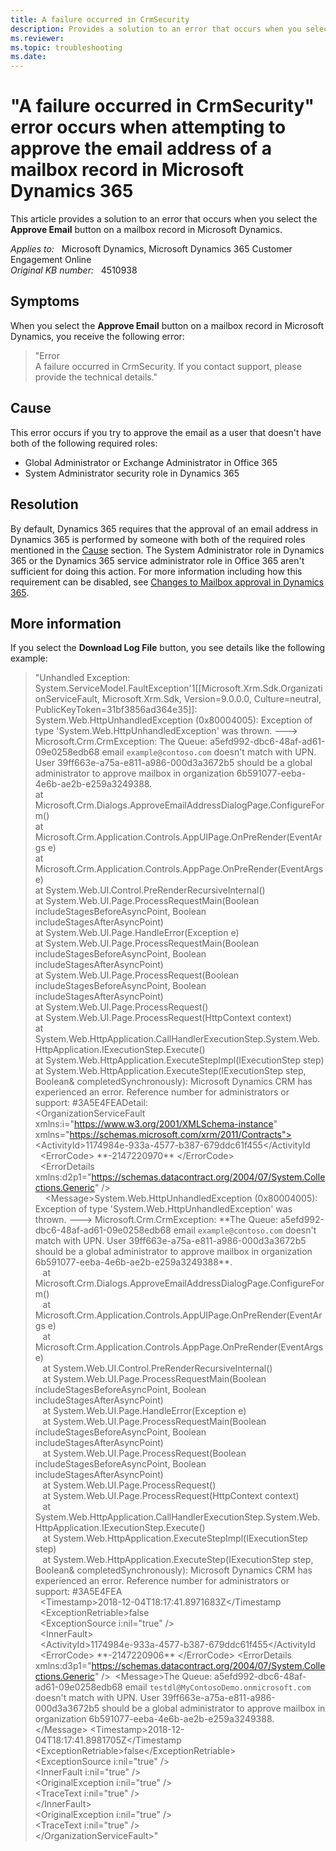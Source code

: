 ```yaml
---
title: A failure occurred in CrmSecurity
description: Provides a solution to an error that occurs when you select the Approve Email button on a mailbox record in Microsoft Dynamics.
ms.reviewer: 
ms.topic: troubleshooting
ms.date: 
---
```

# "A failure occurred in CrmSecurity" error occurs when attempting to approve the email address of a mailbox record in Microsoft Dynamics 365

This article provides a solution to an error that occurs when you select the **Approve Email** button on a mailbox record in Microsoft Dynamics.

_Applies to:_ &nbsp; Microsoft Dynamics, Microsoft Dynamics 365 Customer Engagement Online  
_Original KB number:_ &nbsp; 4510938

## Symptoms

When you select the **Approve Email** button on a mailbox record in Microsoft Dynamics, you receive the following error:

> "Error  
A failure occurred in CrmSecurity. If you contact support, please provide the technical details."

## Cause

This error occurs if you try to approve the email as a user that doesn't have both of the following required roles:

- Global Administrator or Exchange Administrator in Office 365
- System Administrator security role in Dynamics 365

## Resolution

By default, Dynamics 365 requires that the approval of an email address in Dynamics 365 is performed by someone with both of the required roles mentioned in the [Cause](#cause) section. The System Administrator role in Dynamics 365 or the Dynamics 365 service administrator role in Office 365 aren't sufficient for doing this action. For more information including how this requirement can be disabled, see [Changes to Mailbox approval in Dynamics 365](https://support.microsoft.com/help/4506139).

## More information

If you select the **Download Log File** button, you see details like the following example:

> "Unhandled Exception: System.ServiceModel.FaultException'1[[Microsoft.Xrm.Sdk.OrganizationServiceFault, Microsoft.Xrm.Sdk, Version=9.0.0.0, Culture=neutral, PublicKeyToken=31bf3856ad364e35]]: System.Web.HttpUnhandledException (0x80004005): Exception of type 'System.Web.HttpUnhandledException' was thrown. ---> Microsoft.Crm.CrmException: The Queue: a5efd992-dbc6-48af-ad61-09e0258edb68 email `example@contoso.com` doesn't match with UPN. User 39ff663e-a75a-e811-a986-000d3a3672b5 should be a global administrator to approve mailbox in organization 6b591077-eeba-4e6b-ae2b-e259a3249388.  
at Microsoft.Crm.Dialogs.ApproveEmailAddressDialogPage.ConfigureForm()​  
at Microsoft.Crm.Application.Controls.AppUIPage.OnPreRender(EventArgs e)​  
at Microsoft.Crm.Application.Controls.AppPage.OnPreRender(EventArgs e)​  
at System.Web.UI.Control.PreRenderRecursiveInternal()​  
at System.Web.UI.Page.ProcessRequestMain(Boolean includeStagesBeforeAsyncPoint, Boolean includeStagesAfterAsyncPoint)​  
at System.Web.UI.Page.HandleError(Exception e)​  
at System.Web.UI.Page.ProcessRequestMain(Boolean includeStagesBeforeAsyncPoint, Boolean includeStagesAfterAsyncPoint)​  
at System.Web.UI.Page.ProcessRequest(Boolean includeStagesBeforeAsyncPoint, Boolean includeStagesAfterAsyncPoint)​  
at System.Web.UI.Page.ProcessRequest()​  
at System.Web.UI.Page.ProcessRequest(HttpContext context)​  
at System.Web.HttpApplication.CallHandlerExecutionStep.System.Web.HttpApplication.IExecutionStep.Execute()​  
at System.Web.HttpApplication.ExecuteStepImpl(IExecutionStep step)​  
at System.Web.HttpApplication.ExecuteStep(IExecutionStep step, Boolean&
completedSynchronously): Microsoft Dynamics CRM has experienced an error. Reference number
for administrators or support: #3A5E4FEADetail:  
\<OrganizationServiceFault xmlns:i="https://www.w3.org/2001/XMLSchema-instance" xmlns="https://schemas.microsoft.com/xrm/2011/Contracts">  
  \<ActivityId>1174984e-933a-4577-b387-679ddc61f455\</ActivityId  
  \<ErrorCode> \*\*-2147220970\*\* \</ErrorCode>  
  \<ErrorDetails xmlns:d2p1="https://schemas.datacontract.org/2004/07/System.Collections.Generic" />  
    \<Message>System.Web.HttpUnhandledException (0x80004005): Exception of type \'System.Web.HttpUnhandledException\' was thrown. ---&gt; Microsoft.Crm.CrmException: \*\*The Queue: a5efd992-dbc6-48af-ad61-09e0258edb68 email `example@contoso.com` doesn't match with UPN. User 39ff663e-a75a-e811-a986-000d3a3672b5 should be a global administrator to approve mailbox in organization 6b591077-eeba-4e6b-ae2b-e259a3249388\*\*.​  
   at Microsoft.Crm.Dialogs.ApproveEmailAddressDialogPage.ConfigureForm()  
   at Microsoft.Crm.Application.Controls.AppUIPage.OnPreRender(EventArgs e)​  
   at Microsoft.Crm.Application.Controls.AppPage.OnPreRender(EventArgs e)​  
   at System.Web.UI.Control.PreRenderRecursiveInternal()​  
   at System.Web.UI.Page.ProcessRequestMain(Boolean includeStagesBeforeAsyncPoint, Boolean includeStagesAfterAsyncPoint)​  
   at System.Web.UI.Page.HandleError(Exception e)​  
   at System.Web.UI.Page.ProcessRequestMain(Boolean includeStagesBeforeAsyncPoint, Boolean includeStagesAfterAsyncPoint)  
   at System.Web.UI.Page.ProcessRequest(Boolean includeStagesBeforeAsyncPoint, Boolean includeStagesAfterAsyncPoint)​  
   at System.Web.UI.Page.ProcessRequest()​  
   at System.Web.UI.Page.ProcessRequest(HttpContext context)​  
   at
System.Web.HttpApplication.CallHandlerExecutionStep.System.Web.HttpApplication.IExecutionStep.Execute()​  
   at System.Web.HttpApplication.ExecuteStepImpl(IExecutionStep step)​  
   at System.Web.HttpApplication.ExecuteStep(IExecutionStep step, Boolean&amp; completedSynchronously): Microsoft Dynamics CRM has experienced an error. Reference number for administrators or support: #3A5E4FEA</Message>​  
  \<Timestamp>2018-12-04T18:17:41.8971683Z\</Timestamp  
  \<ExceptionRetriable>false</ExceptionRetriable>  
  \<ExceptionSource i:nil="true" />​  
  \<InnerFault>​  
  \<ActivityId>1174984e-933a-4577-b387-679ddc61f455</ActivityId  
  \<ErrorCode> \*\*-2147220906\*\* \</ErrorCode>​
\<ErrorDetails xmlns:d3p1="https://schemas.datacontract.org/2004/07/System.Collections.Generic" />  ​
\<Message>The Queue: a5efd992-dbc6-48af-ad61-09e0258edb68 email `testdl@MyContosoDemo.onmicrosoft.com` doesn't match with UPN. User 39ff663e-a75a-e811-a986-000d3a3672b5 should be a global administrator to approve mailbox in organization 6b591077-eeba-4e6b-ae2b-e259a3249388.\</Message>  ​
\<Timestamp>2018-12-04T18:17:41.8981705Z\</Timestamp  
\<ExceptionRetriable>false\</ExceptionRetriable>  
\<ExceptionSource i:nil="true" />  
\<InnerFault i:nil="true" />  
\<OriginalException i:nil="true" />  
\<TraceText i:nil="true" />  
\</InnerFault>  
\<OriginalException i:nil="true" />  
\<TraceText i:nil="true" />  
\</OrganizationServiceFault>​"
